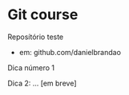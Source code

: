 # Git course

Reposítório teste

+ em: github.com/danielbrandao

Dica número 1

Dica 2: ... [em breve]
